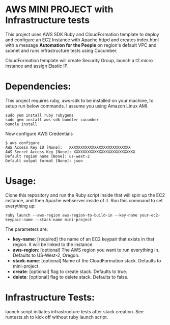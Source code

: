 AWS MINI PROJECT with Infrastructure tests
======================

This project uses AWS SDK Ruby and CloudFormation template to deploy and configure an EC2 Instance with Apache httpd and creates index.html with a message <b>Automation for the People</b> on region's default VPC and subnet and runs infrastructure tests using Cucumber.
 
CloudFormation template will create Security Group, launch a t2.micro instance and assign Elastic IP.  

Dependencies:
======================
This project requires ruby, aws-sdk to be installed on your machine, to setup run below commands. I assume you using Amazon Linux AMI. 

```
sudo yum install ruby rubygems
sudo gem install aws-sdk bundler cucumber
bundle install
```

Now configure AWS Credentials

```
$ aws configure
AWS Access Key ID [None]:   XXXXXXXXXXXXXXXXXXXXXXXXXXX 
AWS Secret Access Key [None]: XXXXXXXXXXXXXXXXXXXXXXXXXXX 
Default region name [None]: us-west-2
Default output format [None]: json
```

Usage:
============================

Clone this repository and run the Ruby script inside that will spin up the EC2 instance, and then Apache webserver inside of it. 
Run this command to set everything up:

    ruby launch --aws-region aws-region-to-build-in --key-name your-ec2-keypair-name --stack-name mini-project

The parameters are:

* **key-name**: [required] the name of an EC2 keypair that exists in that region. It will be linked to the instance. 
* **aws-region**: [optional] The AWS region you want to run everything in. Defaults to US-West-2, Oregon.
* **stack-name**: [optional] Name of the CloudFormation stack. Defaults to mini-project.
* **create**: [optional] flag to create stack. Defaults to true.  
* **delete**: [optional] flag to delete stack. Defaults to false. 


Infrastructure Tests:
===================================

launch script initiates infrastructure tests after stack creation. See runtests.sh to kick off without ruby launch script.  
